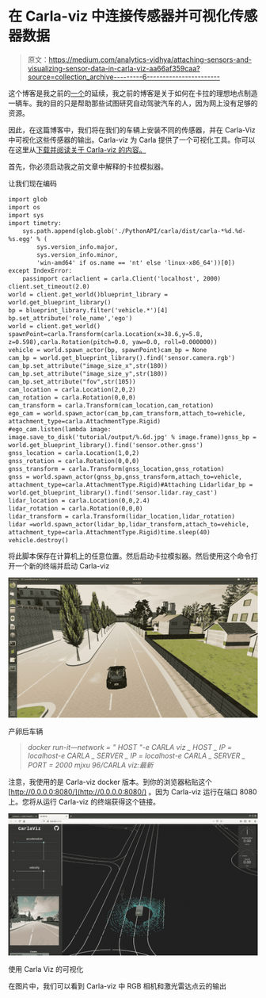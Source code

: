 # 在 Carla-viz 中连接传感器并可视化传感器数据

> 原文：<https://medium.com/analytics-vidhya/attaching-sensors-and-visualizing-sensor-data-in-carla-viz-aa66af359caa?source=collection_archive---------6----------------------->

这个博客是我之前的[一个](/analytics-vidhya/spawning-vehicles-in-carla-86429f767040)的延续，我之前的博客是关于如何在卡拉的理想地点制造一辆车。我的目的只是帮助那些试图研究自动驾驶汽车的人，因为网上没有足够的资源。

因此，在这篇博客中，我们将在我们的车辆上安装不同的传感器，并在 Carla-Viz 中可视化这些传感器的输出。Carla-viz 为 Carla 提供了一个可视化工具。你可以在这里从[下载并阅读关于 Carla-viz 的内容。](https://carla.readthedocs.io/en/latest/plugins_carlaviz/)

首先，你必须启动我之前文章中解释的卡拉模拟器。

让我们现在编码

```
import glob
import os
import sys
import timetry:
    sys.path.append(glob.glob('./PythonAPI/carla/dist/carla-*%d.%d-%s.egg' % (
        sys.version_info.major,
        sys.version_info.minor,
        'win-amd64' if os.name == 'nt' else 'linux-x86_64'))[0])
except IndexError:
    passimport carlaclient = carla.Client('localhost', 2000)
client.set_timeout(2.0)
world = client.get_world()blueprint_library = world.get_blueprint_library()
bp = blueprint_library.filter('vehicle.*')[4]
bp.set_attribute('role_name','ego')
world = client.get_world()
spawnPoint=carla.Transform(carla.Location(x=38.6,y=5.8, z=0.598),carla.Rotation(pitch=0.0, yaw=0.0, roll=0.000000))
vehicle = world.spawn_actor(bp, spawnPoint)cam_bp = None
cam_bp = world.get_blueprint_library().find('sensor.camera.rgb')
cam_bp.set_attribute("image_size_x",str(180))
cam_bp.set_attribute("image_size_y",str(180))
cam_bp.set_attribute("fov",str(105))
cam_location = carla.Location(2,0,2)
cam_rotation = carla.Rotation(0,0,0)
cam_transform = carla.Transform(cam_location,cam_rotation)
ego_cam = world.spawn_actor(cam_bp,cam_transform,attach_to=vehicle, attachment_type=carla.AttachmentType.Rigid)
#ego_cam.listen(lambda image: image.save_to_disk('tutorial/output/%.6d.jpg' % image.frame))gnss_bp = world.get_blueprint_library().find('sensor.other.gnss')
gnss_location = carla.Location(1,0,2)
gnss_rotation = carla.Rotation(0,0,0)
gnss_transform = carla.Transform(gnss_location,gnss_rotation)
gnss = world.spawn_actor(gnss_bp,gnss_transform,attach_to=vehicle, attachment_type=carla.AttachmentType.Rigid)#Attaching Lidarlidar_bp = world.get_blueprint_library().find('sensor.lidar.ray_cast')
lidar_location = carla.Location(0,0,2.4)
lidar_rotation = carla.Rotation(0,0,0)
lidar_transform = carla.Transform(lidar_location,lidar_rotation)
lidar =world.spawn_actor(lidar_bp,lidar_transform,attach_to=vehicle, attachment_type=carla.AttachmentType.Rigid)time.sleep(40)
vehicle.destroy()
```

将此脚本保存在计算机上的任意位置。然后启动卡拉模拟器。然后使用这个命令打开一个新的终端并启动 Carla-viz

![](img/b0d43d449a9ca4867a06c523fcaf8845.png)

产卵后车辆

> *docker run-it—network = " HOST "-e CARLA viz _ HOST _ IP = localhost-e CARLA _ SERVER _ IP = localhost-e CARLA _ SERVER _ PORT = 2000 mjxu 96/CARLA viz:最新*

注意，我使用的是 Carla-viz docker 版本。到你的浏览器粘贴这个 [http://0.0.0.0:8080/](http://0.0.0.0:8080/) 。因为 Carla-viz 运行在端口 8080 上。您将从运行 Carla-viz 的终端获得这个链接。

![](img/d37d17f91db28c4589b7ec4b7f2f4521.png)

使用 Carla Viz 的可视化

在图片中，我们可以看到 Carla-viz 中 RGB 相机和激光雷达点云的输出